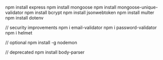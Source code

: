 npm install express
npm install mongoose
npm install mongoose-unique-validator
npm install bcrypt
npm install jsonwebtoken
npm install multer
npm install dotenv

// security improvements
npm i email-validator
npm i password-validator
npm i helmet

// optional
npm install -g nodemon

// deprecated
npm install body-parser
